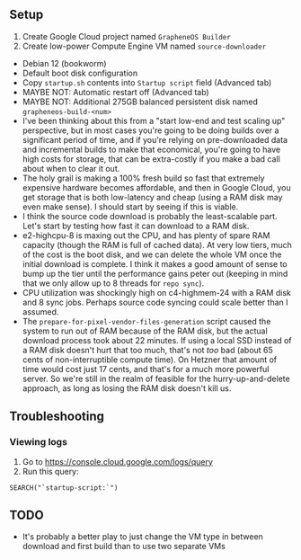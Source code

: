 ## Setup

1. Create Google Cloud project named `GrapheneOS Builder`
2. Create low-power Compute Engine VM named `source-downloader`
  * Debian 12 (bookworm)
  * Default boot disk configuration
  * Copy `startup.sh` contents into `Startup script` field (Advanced tab)
  * MAYBE NOT: Automatic restart off (Advanced tab)
  * MAYBE NOT: Additional 275GB balanced persistent disk named `grapheneos-build-<num>`
  * I've been thinking about this from a "start low-end and test scaling up"
    perspective, but in most cases you're going to be doing builds over a
    significant period of time, and if you're relying on pre-downloaded data
    and incremental builds to make that economical, you're going to have high
    costs for storage, that can be extra-costly if you make a bad call about
    when to clear it out.
  * The holy grail is making a 100% fresh build so fast that extremely
    expensive hardware becomes affordable, and then in Google Cloud, you get
    storage that is both low-latency and cheap (using a RAM disk may even make
    sense). I should start by seeing if this is viable.
  * I think the source code download is probably the least-scalable part. Let's
    start by testing how fast it can download to a RAM disk.
  * e2-highcpu-8 is maxing out the CPU, and has plenty of spare RAM capacity
    (though the RAM is full of cached data). At very low tiers, much of the
    cost is the boot disk, and we can delete the whole VM once the initial
    download is complete. I think it makes a good amount of sense to bump
    up the tier until the performance gains peter out (keeping in mind that
    we only allow up to 8 threads for `repo sync`).
  * CPU utilization was shockingly high on c4-highmem-24 with a RAM disk and 8 sync jobs.
  	Perhaps source code syncing could scale better than I assumed.
  * The `prepare-for-pixel-vendor-files-generation` script caused the system to run out of RAM because of the RAM disk,
    but the actual download process took about 22 minutes. If using a local SSD instead of a RAM disk doesn't hurt that too
    much, that's not _too_ bad (about 65 cents of non-interruptible compute time). On Hetzner that amount of  time would cost
    just 17 cents, and that's for a much more powerful server. So we're still in the realm of feasible for the hurry-up-and-delete
    approach, as long as losing the RAM disk doesn't kill us.

## Troubleshooting

### Viewing logs

1. Go to https://console.cloud.google.com/logs/query
2. Run this query:
```
SEARCH("`startup-script:`")
```

## TODO

* It's probably a better play to just change the VM type in between download and first build
  than to use two separate VMs
